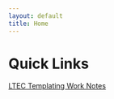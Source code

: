 ```yaml
---
layout: default
title: Home
---
```


# Quick Links #

[LTEC Templating Work Notes](https://docs.google.com/document/d/1qdUooL2npumL_lkz7i6lodUysuh-_-z9-8bXaGi-_7Y/)

